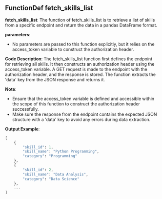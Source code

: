 ## FunctionDef fetch_skills_list
**fetch_skills_list**: The function of fetch_skills_list is to retrieve a list of skills from a specific endpoint and return the data in a pandas DataFrame format.

**parameters**:
- No parameters are passed to this function explicitly, but it relies on the access_token variable to construct the authorization header.

**Code Description**:
The fetch_skills_list function first defines the endpoint for retrieving all skills. It then constructs an authorization header using the access_token variable. A GET request is made to the endpoint with the authorization header, and the response is stored. The function extracts the 'data' key from the JSON response and returns it.

**Note**:
- Ensure that the access_token variable is defined and accessible within the scope of this function to construct the authorization header successfully.
- Make sure the response from the endpoint contains the expected JSON structure with a 'data' key to avoid any errors during data extraction.

**Output Example**:
```python
[
    {
        "skill_id": 1,
        "skill_name": "Python Programming",
        "category": "Programming"
    },
    {
        "skill_id": 2,
        "skill_name": "Data Analysis",
        "category": "Data Science"
    },
    ...
]
```
